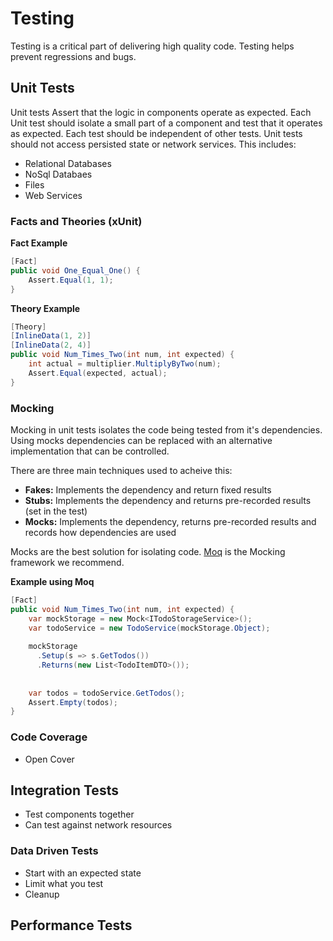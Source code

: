 # Testing
Testing is a critical part of delivering high quality code. Testing helps prevent regressions and bugs.

## Unit Tests
Unit tests Assert that the logic in components operate as expected. Each Unit test should isolate a small part of a component and test that it operates as expected. Each test should be independent of other tests. Unit tests should not access persisted state or network services. This includes:
* Relational Databases
* NoSql Databaes
* Files
* Web Services


### Facts and Theories (xUnit)

**Fact Example**
``` c#
[Fact]
public void One_Equal_One() {
    Assert.Equal(1, 1);
}
```

**Theory Example**
``` c#
[Theory]
[InlineData(1, 2)]
[InlineData(2, 4)]
public void Num_Times_Two(int num, int expected) {
    int actual = multiplier.MultiplyByTwo(num);
    Assert.Equal(expected, actual);
}
```

### Mocking
Mocking in unit tests isolates the code being tested from it's dependencies. Using mocks dependencies can be replaced with an alternative implementation that can be controlled.

There are three main techniques used to acheive this:
* **Fakes:** Implements the dependency and return fixed results
* **Stubs:** Implements the dependency and returns pre-recorded results (set in the test)
* **Mocks:** Implements the dependency, returns pre-recorded results and records how dependencies are used

Mocks are the best solution for isolating code. [Moq](http://www.moqthis.com/) is the Mocking framework we recommend.

**Example using Moq**
``` c#
[Fact]
public void Num_Times_Two(int num, int expected) {
    var mockStorage = new Mock<ITodoStorageService>();
    var todoService = new TodoService(mockStorage.Object);
    
    mockStorage
      .Setup(s => s.GetTodos())
      .Returns(new List<TodoItemDTO>());
      
    
    var todos = todoService.GetTodos();
    Assert.Empty(todos);
}
```

### Code Coverage
* Open Cover

## Integration Tests
* Test components together
* Can test against network resources

### Data Driven Tests
* Start with an expected state
* Limit what you test
* Cleanup

## Performance Tests
